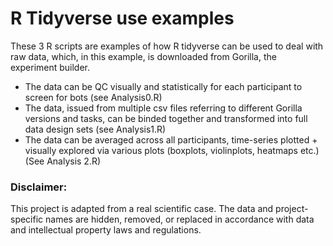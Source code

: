 # R Tidyverse use examples
These 3 R scripts are examples of how R tidyverse can be used to deal with raw data, which, in this example, is downloaded from Gorilla, the experiment builder. 
- The data can be QC visually and statistically for each participant to screen for bots (see Analysis0.R)
- The data, issued from multiple csv files referring to different Gorilla versions and tasks, can be binded together and transformed into full data design sets (see Analysis1.R)
- The data can be averaged across all participants, time-series plotted + visually explored via various plots (boxplots, violinplots, heatmaps etc.) (See Analysis 2.R)




### Disclaimer: 
This project is adapted from a real scientific case. 
The data and  project-specific names are hidden, removed, or replaced in accordance with data and intellectual property laws and regulations. 
